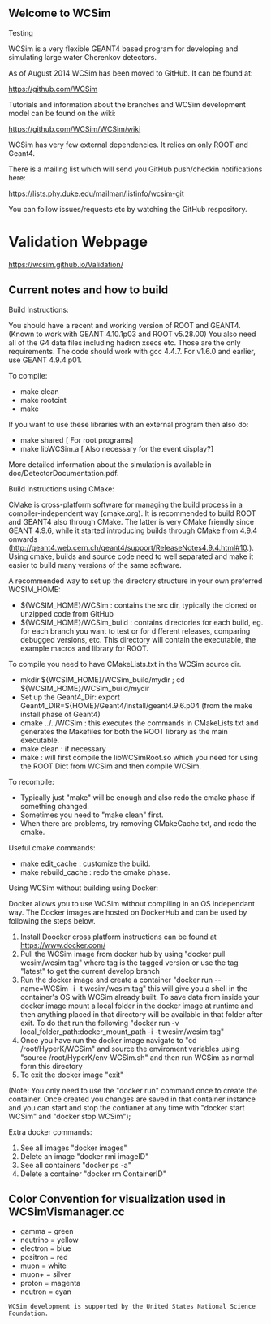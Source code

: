 ## Welcome to WCSim

Testing

WCSim is a very flexible GEANT4 based program for developing and
simulating large water Cherenkov detectors.

As of August 2014 WCSim has been moved to GitHub.  It can be found at:

https://github.com/WCSim

Tutorials and information about the branches and WCSim development model can be
found on the wiki:

https://github.com/WCSim/WCSim/wiki

WCSim has very few external dependencies.  It relies on only ROOT and Geant4.

There is a mailing list which will send you GitHub push/checkin
notifications here:

https://lists.phy.duke.edu/mailman/listinfo/wcsim-git

You can follow issues/requests etc by watching the GitHub respository.

# Validation Webpage

https://wcsim.github.io/Validation/


## Current notes and how to build

Build Instructions:

You should have a recent and working version of ROOT and GEANT4.
(Known to work with GEANT 4.10.1p03 and ROOT v5.28.00)  You also need all of the G4
data files including hadron xsecs etc.  Those are the only
requirements.  The code should work with gcc 4.4.7. For v1.6.0 and earlier, use GEANT 4.9.4.p01.

To compile: 
* make clean 
* make rootcint
* make

If you want to use these libraries with an external program then also do:
* make shared      [ For root programs]
* make libWCSim.a  [ Also necessary for the event display?]

More detailed information about the simulation is available in
doc/DetectorDocumentation.pdf.

Build Instructions using CMake:

CMake is cross-platform software for managing the build process in 
a compiler-independent way (cmake.org). 
It is recommended to build ROOT and GEANT4 also through CMake. The 
latter is very CMake friendly since GEANT 4.9.6, while it started introducing
builds through CMake from 4.9.4 onwards (http://geant4.web.cern.ch/geant4/support/ReleaseNotes4.9.4.html#10.).
Using cmake, builds and source code need to well separated and make
it easier to build many versions of the same software.

A recommended way to set up the directory structure in your own
preferred WCSIM_HOME:
- ${WCSIM_HOME}/WCSim : contains the src dir, typically the cloned or 
  unzipped code from GitHub
- ${WCSIM_HOME}/WCSim_build : contains directories for each build, eg.
  for each branch you want to test or for different releases, comparing
  debugged versions, etc.
  This directory will contain the executable, the example macros and
  library for ROOT.

To compile you need to have CMakeLists.txt in the WCSim source dir.
* mkdir ${WCSIM_HOME}/WCSim_build/mydir ; cd ${WCSIM_HOME}/WCSim_build/mydir
* Set up the Geant4_Dir: export Geant4_DIR=${HOME}/Geant4/install/geant4.9.6.p04 
  (from the make install phase of Geant4)
* cmake ../../WCSim : this executes the commands in CMakeLists.txt and generates
  the Makefiles for both the ROOT library as the main executable.
* make clean : if necessary
* make : will first compile the libWCSimRoot.so which you need for using
  the ROOT Dict from WCSim and then compile WCSim.

To recompile:
* Typically just "make" will be enough and also redo the cmake phase if
  something changed.
* Sometimes you need to "make clean" first.
* When there are problems, try removing CMakeCache.txt, and redo the cmake.

Useful cmake commands:
* make edit_cache : customize the build.
* make rebuild_cache : redo the cmake phase.


Using WCSim without building using Docker:

Docker allows you to use WCSim without compiling in an OS independant way. The Docker images are hosted on DockerHub and can be used by following the steps below.

1) Install Doocker cross platform instructions can be found at https://www.docker.com/
2) Pull the WCSim image from docker hub by using "docker pull wcsim/wcsim:tag" where tag is the tagged version or use the tag "latest" to get the current develop branch 
3) Run the docker image and create a container "docker run --name=WCSim -i -t wcsim/wcsim:tag" this will give you a shell in the container's OS with WCSim already built. 
To save data from inside your docker image mount a local folder in the docker image at runtime and then anything placed in that directory will be available in that folder after exit. To do that run the following "docker run -v local_folder_path:docker_mount_path -i -t wcsim/wcsim:tag"
4) Once you have run the docker image navigate to "cd /root/HyperK/WCSim" and source the enviroment variables using "source /root/HyperK/env-WCSim.sh" and then run WCSim as normal form this directory
5) To exit the docker image "exit"

(Note: You only need to use the "docker run" command once to create the container. Once created you changes are saved in that container instance and you can start and stop the contianer at any time with  "docker start WCSim" and "docker stop WCSim");

Extra docker commands:
1) See all images "docker images"
2) Delete an image "docker rmi imageID"
3) See all containers "docker ps -a"
4) Delete a container "docker rm ContainerID"


## Color Convention for visualization used in WCSimVismanager.cc

* gamma = green
* neutrino = yellow
* electron = blue
* positron = red
* muon = white
* muon+ = silver
* proton = magenta
* neutron = cyan


```
WCSim development is supported by the United States National Science Foundation.
```
